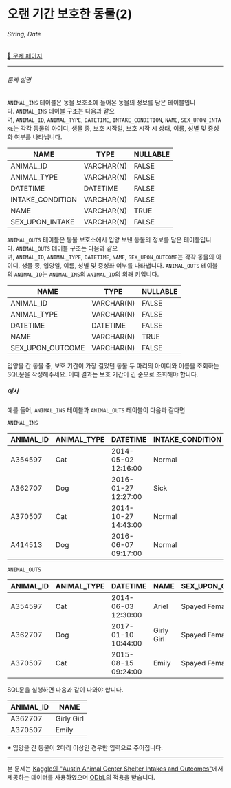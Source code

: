 # 오랜 기간 보호한 동물(2)

###### String, Date

[:link: 문제 페이지](https://school.programmers.co.kr/learn/courses/30/lessons/59411)

---

###### 문제 설명

`ANIMAL_INS` 테이블은 동물 보호소에 들어온 동물의 정보를 담은 테이블입니다. `ANIMAL_INS` 테이블 구조는 다음과 같으며, `ANIMAL_ID`, `ANIMAL_TYPE`, `DATETIME`, `INTAKE_CONDITION`, `NAME`, `SEX_UPON_INTAKE`는 각각 동물의 아이디, 생물 종, 보호 시작일, 보호 시작 시 상태, 이름, 성별 및 중성화 여부를 나타냅니다.

| NAME             | TYPE       | NULLABLE |
| ---------------- | ---------- | -------- |
| ANIMAL_ID        | VARCHAR(N) | FALSE    |
| ANIMAL_TYPE      | VARCHAR(N) | FALSE    |
| DATETIME         | DATETIME   | FALSE    |
| INTAKE_CONDITION | VARCHAR(N) | FALSE    |
| NAME             | VARCHAR(N) | TRUE     |
| SEX_UPON_INTAKE  | VARCHAR(N) | FALSE    |

`ANIMAL_OUTS` 테이블은 동물 보호소에서 입양 보낸 동물의 정보를 담은 테이블입니다. `ANIMAL_OUTS` 테이블 구조는 다음과 같으며, `ANIMAL_ID`, `ANIMAL_TYPE`, `DATETIME`, `NAME`, `SEX_UPON_OUTCOME`는 각각 동물의 아이디, 생물 종, 입양일, 이름, 성별 및 중성화 여부를 나타냅니다. `ANIMAL_OUTS` 테이블의 `ANIMAL_ID`는 `ANIMAL_INS`의 `ANIMAL_ID`의 외래 키입니다.

| NAME             | TYPE       | NULLABLE |
| ---------------- | ---------- | -------- |
| ANIMAL_ID        | VARCHAR(N) | FALSE    |
| ANIMAL_TYPE      | VARCHAR(N) | FALSE    |
| DATETIME         | DATETIME   | FALSE    |
| NAME             | VARCHAR(N) | TRUE     |
| SEX_UPON_OUTCOME | VARCHAR(N) | FALSE    |

입양을 간 동물 중, 보호 기간이 가장 길었던 동물 두 마리의 아이디와 이름을 조회하는 SQL문을 작성해주세요. 이때 결과는 보호 기간이 긴 순으로 조회해야 합니다.

##### 예시

예를 들어, `ANIMAL_INS` 테이블과 `ANIMAL_OUTS` 테이블이 다음과 같다면

`ANIMAL_INS`

| ANIMAL_ID | ANIMAL_TYPE | DATETIME            | INTAKE_CONDITION | NAME       | SEX_UPON_INTAKE |
| --------- | ----------- | ------------------- | ---------------- | ---------- | --------------- |
| A354597   | Cat         | 2014-05-02 12:16:00 | Normal           | Ariel      | Spayed Female   |
| A362707   | Dog         | 2016-01-27 12:27:00 | Sick             | Girly Girl | Spayed Female   |
| A370507   | Cat         | 2014-10-27 14:43:00 | Normal           | Emily      | Spayed Female   |
| A414513   | Dog         | 2016-06-07 09:17:00 | Normal           | Rocky      | Neutered Male   |

`ANIMAL_OUTS`

| ANIMAL_ID | ANIMAL_TYPE | DATETIME            | NAME       | SEX_UPON_OUTCOME |
| --------- | ----------- | ------------------- | ---------- | ---------------- |
| A354597   | Cat         | 2014-06-03 12:30:00 | Ariel      | Spayed Female    |
| A362707   | Dog         | 2017-01-10 10:44:00 | Girly Girl | Spayed Female    |
| A370507   | Cat         | 2015-08-15 09:24:00 | Emily      | Spayed Female    |

SQL문을 실행하면 다음과 같이 나와야 합니다.

| ANIMAL_ID | NAME       |
| --------- | ---------- |
| A362707   | Girly Girl |
| A370507   | Emily      |

※ 입양을 간 동물이 2마리 이상인 경우만 입력으로 주어집니다.

---

본 문제는 [Kaggle의 "Austin Animal Center Shelter Intakes and Outcomes"](https://www.kaggle.com/aaronschlegel/austin-animal-center-shelter-intakes-and-outcomes)에서 제공하는 데이터를 사용하였으며 [ODbL](https://opendatacommons.org/licenses/odbl/1.0/)의 적용을 받습니다.
